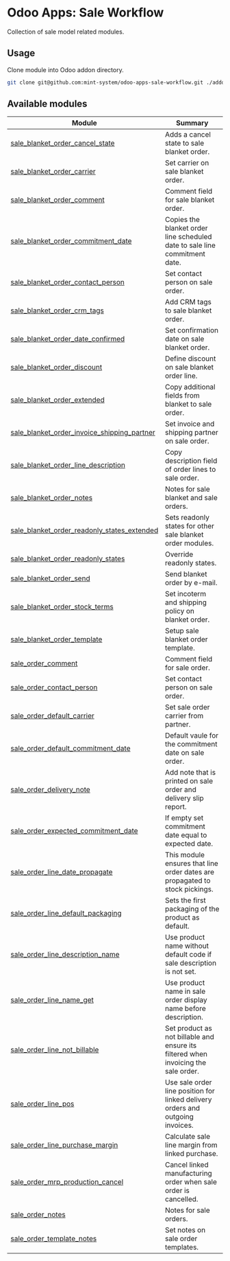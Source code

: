 # Odoo Apps: Sale Workflow

Collection of sale model related modules.

## Usage

Clone module into Odoo addon directory.

```bash
git clone git@github.com:mint-system/odoo-apps-sale-workflow.git ./addons/sale_workflow
```

## Available modules

| Module | Summary |
| --- | --- |
| [sale_blanket_order_cancel_state](sale_blanket_order_cancel_state) |         Adds a cancel state to sale blanket order. |
| [sale_blanket_order_carrier](sale_blanket_order_carrier) |         Set carrier on sale blanket order. |
| [sale_blanket_order_comment](sale_blanket_order_comment) |         Comment field for sale blanket order. |
| [sale_blanket_order_commitment_date](sale_blanket_order_commitment_date) |         Copies the blanket order line scheduled date to sale line commitment date. |
| [sale_blanket_order_contact_person](sale_blanket_order_contact_person) |         Set contact person on sale order. |
| [sale_blanket_order_crm_tags](sale_blanket_order_crm_tags) |         Add CRM tags to sale blanket order. |
| [sale_blanket_order_date_confirmed](sale_blanket_order_date_confirmed) |         Set confirmation date on sale blanket order. |
| [sale_blanket_order_discount](sale_blanket_order_discount) |         Define discount on sale blanket order line. |
| [sale_blanket_order_extended](sale_blanket_order_extended) |         Copy additional fields from blanket to sale order. |
| [sale_blanket_order_invoice_shipping_partner](sale_blanket_order_invoice_shipping_partner) |         Set invoice and shipping partner on sale order. |
| [sale_blanket_order_line_description](sale_blanket_order_line_description) |         Copy description field of order lines to sale order. |
| [sale_blanket_order_notes](sale_blanket_order_notes) |         Notes for sale blanket and sale orders. |
| [sale_blanket_order_readonly_states_extended](sale_blanket_order_readonly_states_extended) |         Sets readonly states for other sale blanket order modules. |
| [sale_blanket_order_readonly_states](sale_blanket_order_readonly_states) |         Override readonly states. |
| [sale_blanket_order_send](sale_blanket_order_send) |         Send blanket order by e-mail. |
| [sale_blanket_order_stock_terms](sale_blanket_order_stock_terms) |         Set incoterm and shipping policy on blanket order. |
| [sale_blanket_order_template](sale_blanket_order_template) |         Setup sale blanket order template. |
| [sale_order_comment](sale_order_comment) |         Comment field for sale order. |
| [sale_order_contact_person](sale_order_contact_person) |         Set contact person on sale order. |
| [sale_order_default_carrier](sale_order_default_carrier) |         Set sale order carrier from partner. |
| [sale_order_default_commitment_date](sale_order_default_commitment_date) |         Default vaule for the commitment date on sale order. |
| [sale_order_delivery_note](sale_order_delivery_note) |         Add note that is printed on sale order and delivery slip report. |
| [sale_order_expected_commitment_date](sale_order_expected_commitment_date) |         If empty set commitment date equal to expected date. |
| [sale_order_line_date_propagate](sale_order_line_date_propagate) |         This module ensures that line order dates are propagated to stock pickings. |
| [sale_order_line_default_packaging](sale_order_line_default_packaging) |         Sets the first packaging of the product as default. |
| [sale_order_line_description_name](sale_order_line_description_name) |         Use product name without default code if sale description is not set. |
| [sale_order_line_name_get](sale_order_line_name_get) |         Use product name in sale order display name before description. |
| [sale_order_line_not_billable](sale_order_line_not_billable) |         Set product as not billable and ensure its filtered when invoicing the sale order. |
| [sale_order_line_pos](sale_order_line_pos) |         Use sale order line position for linked delivery orders and outgoing invoices. |
| [sale_order_line_purchase_margin](sale_order_line_purchase_margin) |         Calculate sale line margin from linked purchase. |
| [sale_order_mrp_production_cancel](sale_order_mrp_production_cancel) |         Cancel linked manufacturing order when sale order is cancelled. |
| [sale_order_notes](sale_order_notes) |         Notes for sale orders. |
| [sale_order_template_notes](sale_order_template_notes) |         Set notes on sale order templates. |
